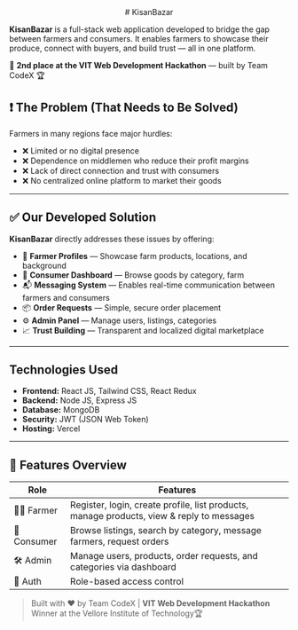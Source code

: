 <div align="center">
# KisanBazar
</div>

**KisanBazar** is a full-stack web application developed to bridge the gap between farmers and consumers. It enables farmers to showcase their produce, connect with buyers, and build trust — all in one platform.

🚀 **2nd place at the VIT Web Development Hackathon**  — built by Team CodeX 🏆


## ❗ The Problem (That Needs to Be Solved)

Farmers in many regions face major hurdles:

- ❌ Limited or no digital presence
- ❌ Dependence on middlemen who reduce their profit margins
- ❌ Lack of direct connection and trust with consumers
- ❌ No centralized online platform to market their goods

---

## ✅ Our Developed Solution

**KisanBazar** directly addresses these issues by offering:

- 🌾 **Farmer Profiles** — Showcase farm products, locations, and background
- 🛒 **Consumer Dashboard** — Browse goods by category, farm
- 📬 **Messaging System** — Enables real-time communication between farmers and consumers
- 📦 **Order Requests** — Simple, secure order placement
- ⚙️ **Admin Panel** — Manage users, listings, categories
- 📈 **Trust Building** — Transparent and localized digital marketplace

---

## Technologies Used

- **Frontend:** React JS, Tailwind CSS, React Redux
- **Backend:** Node JS, Express JS
- **Database:** MongoDB
- **Security:** JWT (JSON Web Token)
- **Hosting:** Vercel

---

## 🧩 Features Overview

| Role       | Features                                                                          |
|------------|-----------------------------------------------------------------------------------|
| 👨‍🌾 Farmer  | Register, login, create profile, list products, manage products, view & reply to messages  |
| 🛒 Consumer | Browse listings, search by category, message farmers, request orders               |
| 🛠️ Admin   | Manage users, products, order requests, and categories via dashboard              |
| 🔐 Auth    | Role-based access control                                                         |



> Built with ❤️ by Team  CodeX | **VIT Web Development Hackathon** Winner at the Vellore Institute of Technology🏆
